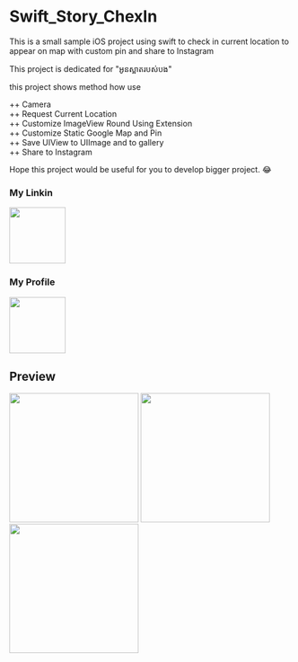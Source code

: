 # Swift_Story_ChexIn
This is a small sample iOS project using swift to check in current location to appear on map with custom pin and share to Instagram

This project is dedicated for "អូនស្អាតរបស់បង"

this project shows method how use

++ Camera<br/>
++ Request Current Location<br/>
++ Customize ImageView Round Using Extension<br/>
++ Customize Static Google Map and Pin<br/>
++ Save UIView to UIImage and to gallery<br/>
++ Share to Instagram<br/>

Hope this project would be useful for you to develop bigger project. 😂

<h3>My Linkin</h3>
<a target="_blank" href="http://www.linkedin.com/in/cheamseta"><img width="100px" src="https://cdn4.iconfinder.com/data/icons/social-media-pro-icons/1080/Linkin-01-128.png"/></a>

<h3>My Profile</h3>
<a target="_blank" href="http://cheamseta.herokuapp.com/"><img width="100px" src="https://graph.facebook.com/10205416160197106/picture?type=large&return_ssl_resources=1"/></a>

## Preview

<img src="https://firebasestorage.googleapis.com/v0/b/hubgit-cea1c.appspot.com/o/Screen%20Shot%202019-01-23%20at%2012.04.02%20PM.png?alt=media&token=cfb29b47-8963-489a-b706-eb75fa3bb12c" width="230"/>
<img src="https://firebasestorage.googleapis.com/v0/b/hubgit-cea1c.appspot.com/o/Screen%20Shot%202019-01-23%20at%2012.04.25%20PM.png?alt=media&token=7e8ac3c8-643f-410e-a5ef-a92e4891e9c9" width="230"/>

<img src="https://firebasestorage.googleapis.com/v0/b/hubgit-cea1c.appspot.com/o/IMG_6661.PNG?alt=media&token=6d74f9c9-c17d-49f3-a4c9-0ff12575a2c8" width="230"/>





